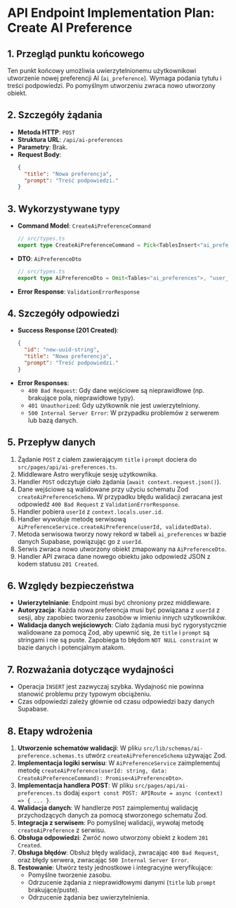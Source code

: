 # API Endpoint Implementation Plan: Create AI Preference

## 1. Przegląd punktu końcowego

Ten punkt końcowy umożliwia uwierzytelnionemu użytkownikowi utworzenie nowej preferencji AI (`ai_preference`). Wymaga podania tytułu i treści podpowiedzi. Po pomyślnym utworzeniu zwraca nowo utworzony obiekt.

## 2. Szczegóły żądania

- **Metoda HTTP**: `POST`
- **Struktura URL**: `/api/ai-preferences`
- **Parametry**: Brak.
- **Request Body**:
  ```json
  {
    "title": "Nowa preferencja",
    "prompt": "Treść podpowiedzi."
  }
  ```

## 3. Wykorzystywane typy

- **Command Model**: `CreateAiPreferenceCommand`
  ```typescript
  // src/types.ts
  export type CreateAiPreferenceCommand = Pick<TablesInsert<"ai_preferences">, "title" | "prompt">;
  ```
- **DTO**: `AiPreferenceDto`
  ```typescript
  // src/types.ts
  export type AiPreferenceDto = Omit<Tables<"ai_preferences">, "user_id" | "created_at" | "updated_at">;
  ```
- **Error Response**: `ValidationErrorResponse`

## 4. Szczegóły odpowiedzi

- **Success Response (201 Created)**:
  ```json
  {
    "id": "new-uuid-string",
    "title": "Nowa preferencja",
    "prompt": "Treść podpowiedzi."
  }
  ```
- **Error Responses**:
  - `400 Bad Request`: Gdy dane wejściowe są nieprawidłowe (np. brakujące pola, nieprawidłowe typy).
  - `401 Unauthorized`: Gdy użytkownik nie jest uwierzytelniony.
  - `500 Internal Server Error`: W przypadku problemów z serwerem lub bazą danych.

## 5. Przepływ danych

1.  Żądanie `POST` z ciałem zawierającym `title` i `prompt` dociera do `src/pages/api/ai-preferences.ts`.
2.  Middleware Astro weryfikuje sesję użytkownika.
3.  Handler `POST` odczytuje ciało żądania (`await context.request.json()`).
4.  Dane wejściowe są walidowane przy użyciu schematu Zod `createAiPreferenceSchema`. W przypadku błędu walidacji zwracana jest odpowiedź `400 Bad Request` z `ValidationErrorResponse`.
5.  Handler pobiera `userId` z `context.locals.user.id`.
6.  Handler wywołuje metodę serwisową `AiPreferenceService.createAiPreference(userId, validatedData)`.
7.  Metoda serwisowa tworzy nowy rekord w tabeli `ai_preferences` w bazie danych Supabase, powiązując go z `userId`.
8.  Serwis zwraca nowo utworzony obiekt zmapowany na `AiPreferenceDto`.
9.  Handler API zwraca dane nowego obiektu jako odpowiedź JSON z kodem statusu `201 Created`.

## 6. Względy bezpieczeństwa

- **Uwierzytelnianie**: Endpoint musi być chroniony przez middleware.
- **Autoryzacja**: Każda nowa preferencja musi być powiązana z `userId` z sesji, aby zapobiec tworzeniu zasobów w imieniu innych użytkowników.
- **Walidacja danych wejściowych**: Ciało żądania musi być rygorystycznie walidowane za pomocą Zod, aby upewnić się, że `title` i `prompt` są stringami i nie są puste. Zapobiega to błędom `NOT NULL constraint` w bazie danych i potencjalnym atakom.

## 7. Rozważania dotyczące wydajności

- Operacja `INSERT` jest zazwyczaj szybka. Wydajność nie powinna stanowić problemu przy typowym obciążeniu.
- Czas odpowiedzi zależy głównie od czasu odpowiedzi bazy danych Supabase.

## 8. Etapy wdrożenia

1.  **Utworzenie schematów walidacji**: W pliku `src/lib/schemas/ai-preference.schemas.ts` utwórz `createAiPreferenceSchema` używając Zod.
2.  **Implementacja logiki serwisu**: W `AiPreferenceService` zaimplementuj metodę `createAiPreference(userId: string, data: CreateAiPreferenceCommand): Promise<AiPreferenceDto>`.
3.  **Implementacja handlera POST**: W pliku `src/pages/api/ai-preferences.ts` dodaj `export const POST: APIRoute = async (context) => { ... }`.
4.  **Walidacja danych**: W handlerze `POST` zaimplementuj walidację przychodzących danych za pomocą stworzonego schematu Zod.
5.  **Integracja z serwisem**: Po pomyślnej walidacji, wywołaj metodę `createAiPreference` z serwisu.
6.  **Obsługa odpowiedzi**: Zwróć nowo utworzony obiekt z kodem `201 Created`.
7.  **Obsługa błędów**: Obsłuż błędy walidacji, zwracając `400 Bad Request`, oraz błędy serwera, zwracając `500 Internal Server Error`.
8.  **Testowanie**: Utwórz testy jednostkowe i integracyjne weryfikujące:
    - Pomyślne tworzenie zasobu.
    - Odrzucenie żądania z nieprawidłowymi danymi (`title` lub `prompt` brakujące/puste).
    - Odrzucenie żądania bez uwierzytelnienia.
